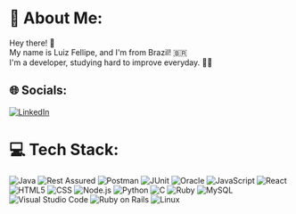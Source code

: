 # 💫 About Me:
Hey there! 👋<br>My name is Luiz Fellipe, and I'm from Brazil! 🇧🇷<br>I'm a developer, studying hard to improve everyday. 👦🏻


## 🌐 Socials:
[![LinkedIn](https://img.shields.io/badge/LinkedIn-%230077B5.svg?logo=linkedin&logoColor=white)](https://www.linkedin.com/in/luiz-fellipe2023/) 

# 💻 Tech Stack:
![Java](https://img.shields.io/badge/Java-ED8B00?style=for-the-badge&logo=openjdk&logoColor=white)
![Rest Assured](https://img.shields.io/badge/Rest%20Assured-5276f0?style=for-the-badge&logo=java&logoColor=white)
![Postman](https://img.shields.io/badge/Postman-FF6C37?style=for-the-badge&logo=postman&logoColor=white)
![JUnit](https://img.shields.io/badge/JUnit-25A162?style=for-the-badge&logo=junit&logoColor=white)
![Oracle](https://img.shields.io/badge/Oracle-F80000?style=for-the-badge&logo=oracle&logoColor=white)
![JavaScript](https://img.shields.io/badge/javascript-%23323330.svg?style=for-the-badge&logo=javascript&logoColor=%23F7DF1E)
![React](https://img.shields.io/badge/react-%2320232a.svg?style=for-the-badge&logo=react&logoColor=%2361DAFB)
![HTML5](https://img.shields.io/badge/html5-%23E34F26.svg?style=for-the-badge&logo=html5&logoColor=white)
![CSS](https://img.shields.io/badge/css3-%231572B6.svg?style=for-the-badge&logo=css3&logoColor=white)
![Node.js](https://img.shields.io/badge/Node.js-43853D?style=for-the-badge&logo=node.js&logoColor=white)
![Python](https://img.shields.io/badge/Python-3776AB?style=for-the-badge&logo=python&logoColor=white)
![C](https://img.shields.io/badge/C-00599C?style=for-the-badge&logo=c&logoColor=white)
![Ruby](https://img.shields.io/badge/Ruby-CC342D?style=for-the-badge&logo=ruby&logoColor=white)
![MySQL](https://img.shields.io/badge/MySQL-4479A1?style=for-the-badge&logo=mysql&logoColor=white)
![Visual Studio Code](https://img.shields.io/badge/Visual_Studio_Code-007ACC?style=for-the-badge&logo=visual-studio-code&logoColor=white)
![Ruby on Rails](https://img.shields.io/badge/Ruby_on_Rails-CC0000?style=for-the-badge&logo=ruby-on-rails&logoColor=white)
![Linux](https://img.shields.io/badge/Linux-FCC624?style=for-the-badge&logo=linux&logoColor=black)
